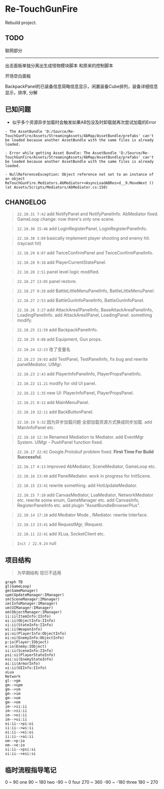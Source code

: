 # Re-TouchGunFire

Rebuild project.

## TODO

联网部分

---

出击面板单独分离出生成怪物模块脚本 和原来的控制脚本

开场空白面板

BackpackPanel的已装备信息简略信息显示，闲置装备Cube排列，装备详细信息显示，排序, 分解


## 已知问题


- 似乎多个资源异步加载时会触发如果AB包没及时卸载就再次尝试加载的Error
```
- The AssetBundle 'D:/Source/Re-TouchGunFire/Assets/StreamingAssets/AbMap/AssetBundle/prefabs' can't be loaded because another AssetBundle with the same files is already loaded.

- Error while getting Asset Bundle: The AssetBundle 'D:/Source/Re-TouchGunFire/Assets/StreamingAssets/AbMap/AssetBundle/prefabs' can't be loaded because another AssetBundle with the same files is already loaded.

- NullReferenceException: Object reference not set to an instance of an object
ReTouchGunFire.Mediators.AbMediator+<AsyncLoadABRes>d__9.MoveNext () (at Assets/Scripts/Mediators/AbMediator.cs:150)

```

## CHANGELOG

> `22.10.31 7:42`
add NotifyPanel and NotifyPanelInfo. 
AbMediator fixed. 
GameLoop change: now there's only one scene. 

> `22.10.30 15:46`
add LoginRegisterPanel, LoginRegisterPanelInfo. 

> `22.10.30 3:09`
basically implement player shooting and enemy hit. (raycast hit)

> `22.10.29 6:07`
add TwiceConfirmPanel and TwiceConfirmPanelInfo. 

> `22.10.28 9:18`
add PlayerCurrentStatePanel. 

> `22.10.28 2:51`
panel level logic modified. 

> `22.10.27 13:05`
panel restore. 

> `22.10.27 9:28`
add BattleLittleMenuPanelInfo, BattleLittleMenuPanel. 

> `22.10.27 2:53`
add BattleGunInfoPanelInfo, BattleGunInfoPanel. 

> `22.10.26 3:27`
add AttackArea1PanelInfo, BaseAttackAreaPanelInfo, LoadingPanelInfo. 
add AttackArea1Panel, LoadingPanel. 
something modify. 

> `22.10.25 11:59`
add BackpackPanelInfo. 

> `22.10.25 4:08`
add Equipment, Gun props. 

> `22.10.24 12:23`
改了变量名

> `22.10.23 19:03`
add TestPanel, TestPanelInfo, fix bug and rewrite panelMediator, UIMgr. 

> `22.10.23 2:43`
add PlayerInfoPanelInfo, PlayerPropsPanelInfo. 

> `22.10.22 11.21`
modify for old UI panel. 

> `22.10.22 1:35`
new UI: PlayerInfoPanel, PlayerPropsPanel. 

> `22.10.21 0:12`
add MainMenuPanel. 

> `22.10.19 22:11`
add BackButtonPanel. 

> `22.10.19 5:32`
因为异步加载问题 全部加载资源方式换成同步加载. 
add MainInfoPanel etc. 

> `22.10.18 12:34`
Renamed Mediation to Mediator. 
add EventMgr System. 
UIMgr - PushPanel function fixed. 

> `22.10.17 22:02`
Google.Protobuf problem fixed. 
**First Time For Build Successful.**

> `22.10.17 4:13`
improved AbMediator, SceneMediator, GameLoop etc. 

> `22.10.16 23:49`
add PanelMediator. 
work in progress for InitScene. 

> `22.10.15 23:41`
rewrite something. 
add HotUpdateMediator. 

> `22.10.15 7:10`
add CanvasMediator, LuaMediator, NetworkMediator etc. 
rewrite some enum, GameManager etc. 
add CanvasInfo, RegisterPanelInfo etc. 
add plugin "AssetBundleBrowserPlus". 

> `22.10.14 17:28`
add Mediator Mode , IMediator. 
rewrite Interface. 

> `22.10.13 23:41`
add RequestMgr, IRequest. 

> `22.10.11 22:41`
add XLua, SocketClient etc. 

> `Init / 22.9.24`
null



## 项目结构

> 为早期结构 现已不适用

```mermaid
graph TB
gl(GameLoop)
gm(GameManager)
upm(UpdateManager:IManager)
sm(SceneManager:IManager)
im(InfoManager:IManager)
um(UIManager:IManager)
om(ObjectManager:IManager)
ii:ii(ItemInfo:IInfo)
oi:ii(ObjectInfo:IInfo)
si:ii(StateInfo:IInfo)
wi:ii(WeaponInfo)
pi:oi(PlayerInfo:ObjectInfo)
ei:oi(EnemyInfo:ObjectInfo)
p:io(Player:IObject)
e:io(Enemy:IObject)
si:ii(SceneInfo:IInfo)
psi:si(PlayerStateInfo)
esi:si(EnemyStateInfo)
ai:ii(ArmorInfo)
ui:ii(UIInfo:IInfo)
xLua
Network
gl-->gm
gm-->upm
gm-->sm
gm-->im
gm-->um
gm-->om
im-->ii:ii
im-->si:ii
im-->oi:ii
im-->ui:ii
oi:ii-->pi:oi
ii:ii-->wi:ii
oi:ii-->ei:oi
ii:ii-->ai:ii
om-->p:io
om-->e:io
si:ii-->psi:si
si:ii-->esi:si
```
## 临时流程指导笔记


0 ~ 90 one 
90 ~ 180 two
-90 ~ 0 four 270 ~ 360
-90 ~ -180 three 180 ~ 270


```